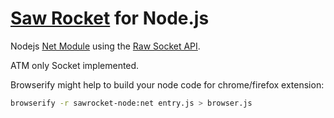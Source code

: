 # [Saw Rocket](https://github.com/astro/sawrocket) for Node.js


Nodejs [Net Module](http://nodejs.org/api/net.html) using the [Raw Socket API](http://www.w3.org/TR/raw-sockets).

ATM only Socket implemented.


Browserify might help to build your node code for chrome/firefox extension:
```bash
browserify -r sawrocket-node:net entry.js > browser.js
```